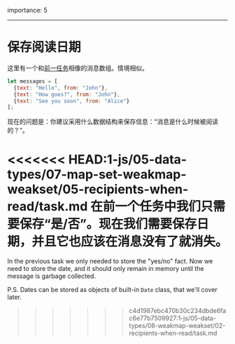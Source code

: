 importance: 5

---

# 保存阅读日期

这里有一个和[前一任务](info:task/recipients-read)相像的消息数组。情境相似。

```js
let messages = [
  {text: "Hello", from: "John"},
  {text: "How goes?", from: "John"},
  {text: "See you soon", from: "Alice"}
];
```

现在的问题是：你建议采用什么数据结构来保存信息：“消息是什么时候被阅读的？”。

<<<<<<< HEAD:1-js/05-data-types/07-map-set-weakmap-weakset/05-recipients-when-read/task.md
在前一个任务中我们只需要保存“是/否”。现在我们需要保存日期，并且它也应该在消息没有了就消失。
=======
In the previous task we only needed to store the "yes/no" fact. Now we need to store the date, and it should only remain in memory until the message is garbage collected.

P.S. Dates can be stored as objects of built-in `Date` class, that we'll cover later.
>>>>>>> c4d1987ebc470b30c234dbde6fac6e77b7509927:1-js/05-data-types/08-weakmap-weakset/02-recipients-when-read/task.md
